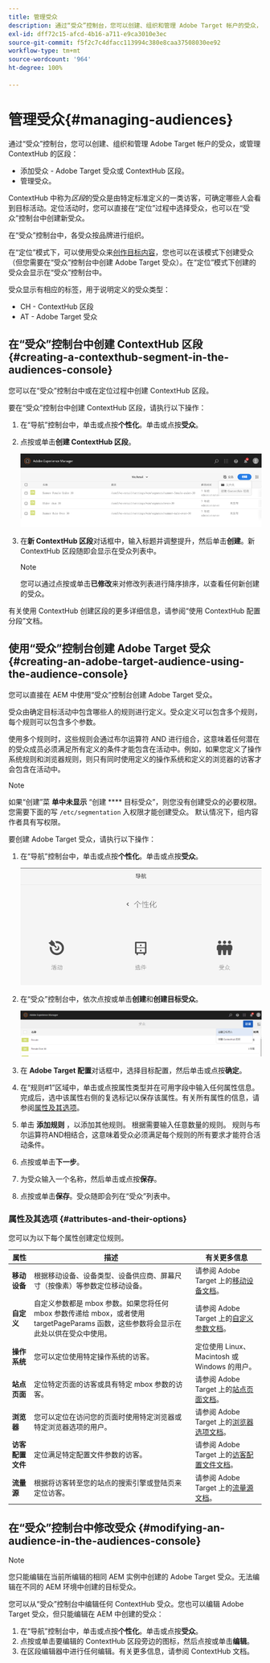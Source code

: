 ```yaml
---
title: 管理受众
description: 通过“受众”控制台，您可以创建、组织和管理 Adobe Target 帐户的受众，或管理 ContextHub 的区段
exl-id: dff72c15-afcd-4b16-a711-e9ca3010e3ec
source-git-commit: f5f2c7c4dfacc113994c380e8caa37508030ee92
workflow-type: tm+mt
source-wordcount: '964'
ht-degree: 100%

---
```


# 管理受众{#managing-audiences}

通过“受众”控制台，您可以创建、组织和管理 Adobe Target 帐户的受众，或管理 ContextHub 的区段：

* 添加受众 - Adobe Target 受众或 ContextHub 区段。
* 管理受众。

ContextHub 中称为&#x200B;*区段*&#x200B;的受众是由特定标准定义的一类访客，可确定哪些人会看到目标活动。定位活动时，您可以直接在“定位”过程中选择受众，也可以在“受众”控制台中创建新受众。

在“受众”控制台中，各受众按品牌进行组织。

在“定位”模式下，可以使用受众来[创作目标内容](/help/sites-cloud/authoring/personalization/targeted-content.md)，您也可以在该模式下创建受众（但您需要在“受众”控制台中创建 Adobe Target 受众）。在“定位”模式下创建的受众会显示在“受众”控制台中。

受众显示有相应的标签，用于说明定义的受众类型：

* CH - ContextHub 区段
* AT - Adobe Target 受众

## 在“受众”控制台中创建 ContextHub 区段 {#creating-a-contexthub-segment-in-the-audiences-console}

您可以在“受众”控制台中或在定位过程中创建 ContextHub 区段。

要在“受众”控制台中创建 ContextHub 区段，请执行以下操作：

1. 在“导航”控制台中，单击或点按&#x200B;**个性化**。单击或点按&#x200B;**受众**。
1. 点按或单击&#x200B;**创建 ContextHub 区段**。

   ![创建区段](/help/sites-cloud/authoring/assets/audiences-create-segment.png)

1. 在&#x200B;**新 ContextHub 区段**&#x200B;对话框中，输入标题并调整提升，然后单击&#x200B;**创建**。新 ContextHub 区段随即会显示在受众列表中。

   >[!NOTE]
   >
   >您可以通过点按或单击&#x200B;**已修改**&#x200B;来对修改列表进行降序排序，以查看任何新创建的受众。

有关使用 ContextHub 创建区段的更多详细信息，请参阅“使用 ContextHub 配置分段”文档。<!--For further detail about creating segments using ContextHub, please see the [Configuring Segmentation with ContextHub](/help/sites-administering/segmentation.md) documentation.-->

## 使用“受众”控制台创建 Adobe Target 受众 {#creating-an-adobe-target-audience-using-the-audience-console}

您可以直接在 AEM 中使用“受众”控制台创建 Adobe Target 受众。

受众由确定目标活动中包含哪些人的规则进行定义。受众定义可以包含多个规则，每个规则可以包含多个参数。

使用多个规则时，这些规则会通过布尔运算符 AND 进行组合，这意味着任何潜在的受众成员必须满足所有定义的条件才能包含在活动中。例如，如果您定义了操作系统规则和浏览器规则，则只有同时使用定义的操作系统和定义的浏览器的访客才会包含在活动中。

>[!NOTE]
>
>如果“创建”菜 **单中未显示** “创建 **** 目标受众”，则您没有创建受众的必要权限。 您需要下面的写 `/etc/segmentation` 入权限才能创建受众。 默认情况下，组内容作者具有写权限。

要创建 Adobe Target 受众，请执行以下操作：

1. 在“导航”控制台中，单击或点按&#x200B;**个性化**。单击或点按&#x200B;**受众**。

   ![导航到受众](/help/sites-cloud/authoring/assets/audiences-navigation.png)

1. 在“受众”控制台中，依次点按或单击&#x200B;**创建**&#x200B;和&#x200B;**创建目标受众**。

   ![创建目标受众](/help/sites-cloud/authoring/assets/audiences-create-target.png)

1. 在 **Adobe Target 配置**&#x200B;对话框中，选择目标配置，然后单击或点按&#x200B;**确定**。
1. 在“规则#1”区域中，单击或点按属性类型并在可用字段中输入任何属性信息。完成后，选中该属性右侧的复选标记以保存该属性。有关所有属性的信息，请参阅[属性及其选项](#attributes-and-their-options)。
1. 单击 **添加规则** ，以添加其他规则。 根据需要输入任意数量的规则。 规则与布尔运算符AND相结合，这意味着受众必须满足每个规则的所有要求才能符合活动条件。
1. 点按或单击&#x200B;**下一步**。
1. 为受众输入一个名称，然后单击或点按&#x200B;**保存**。
1. 点按或单击&#x200B;**保存**。受众随即会列在“受众”列表中。

### 属性及其选项 {#attributes-and-their-options}

您可以为以下每个属性创建定位规则。

| **属性** | **描述** | **有关更多信息** |
|---|---|---|
| **移动设备** | 根据移动设备、设备类型、设备供应商、屏幕尺寸（按像素）等参数定位移动设备。 | 请参阅 Adobe Target 上的[移动设备文档](https://experienceleague.adobe.com/docs/target/using/audiences/create-audiences/categories-audiences/mobile.html)。 |
| **自定义** | 自定义参数都是 mbox 参数。如果您将任何 mbox 参数传递给 mbox，或者使用 targetPageParams 函数，这些参数将会显示在此处以供在受众中使用。 | 请参阅 Adobe Target 上的[自定义参数文档](https://experienceleague.adobe.com/docs/target/using/audiences/create-audiences/categories-audiences/custom-parameters.html)。 |
| **操作系统** | 您可以定位使用特定操作系统的访客。 | 定位使用 Linux、Macintosh 或 Windows 的用户。 |
| **站点页面** | 定位特定页面的访客或具有特定 mbox 参数的访客。 | 请参阅 Adobe Target 上的[站点页面文档](https://experienceleague.adobe.com/docs/target/using/audiences/create-audiences/categories-audiences/site-pages.html)。 |
| **浏览器** | 您可以定位在访问您的页面时使用特定浏览器或特定浏览器选项的用户。 | 请参阅 Adobe Target 上的[浏览器选项文档](https://experienceleague.adobe.com/docs/target/using/audiences/create-audiences/categories-audiences/browser.html)。 |
| **访客配置文件** | 定位满足特定配置文件参数的访客。 | 请参阅 Adobe Target 上的[访客配置文件文档](https://experienceleague.adobe.com/docs/target/using/audiences/visitor-profiles/visitor-profile.html)。 |
| **流量源** | 根据将访客转至您的站点的搜索引擎或登陆页来定位访客。 | 请参阅 Adobe Target 上的[流量源文档](https://experienceleague.adobe.com/docs/target/using/audiences/create-audiences/categories-audiences/traffic-sources.html)。 |

## 在“受众”控制台中修改受众 {#modifying-an-audience-in-the-audiences-console}

>[!NOTE]
>
>您只能编辑在当前所编辑的相同 AEM 实例中创建的 Adobe Target 受众。无法编辑在不同的 AEM 环境中创建的目标受众。

您可以从“受众”控制台中编辑任何 ContextHub 受众。您也可以编辑 Adobe Target 受众，但只能编辑在 AEM 中创建的受众：

1. 在“导航”控制台中，单击或点按&#x200B;**个性化**。单击或点按&#x200B;**受众**。
1. 点按或单击要编辑的 ContextHub 区段旁边的图标，然后点按或单击&#x200B;**编辑**。
1. 在区段编辑器中进行任何编辑。有关更多信息，请参阅 ContextHub 文档。<!--See the [ContextHub](/help/sites-administering/contexthub-config.md) documentation for more information.-->
